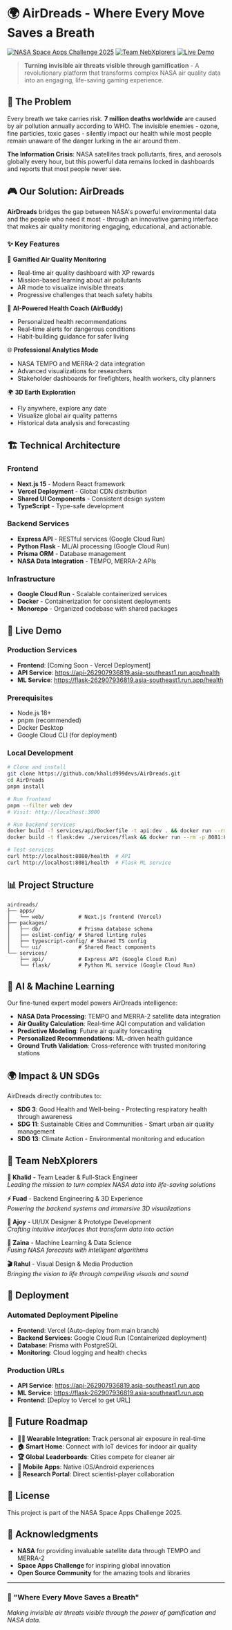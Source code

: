 # 🌍 AirDreads - Where Every Move Saves a Breath

[![NASA Space Apps Challenge 2025](https://img.shields.io/badge/NASA%20Space%20Apps-2025-blue.svg)](https://www.spaceappschallenge.org/)
[![Team NebXplorers](https://img.shields.io/badge/Team-NebXplorers-purple.svg)](#team)
[![Live Demo](https://img.shields.io/badge/Demo-Live-green.svg)](#live-demo)

> **Turning invisible air threats visible through gamification** - A revolutionary platform that transforms complex NASA air quality data into an engaging, life-saving gaming experience.

## 🚨 The Problem

Every breath we take carries risk. **7 million deaths worldwide** are caused by air pollution annually according to WHO. The invisible enemies - ozone, fine particles, toxic gases - silently impact our health while most people remain unaware of the danger lurking in the air around them.

**The Information Crisis**: NASA satellites track pollutants, fires, and aerosols globally every hour, but this powerful data remains locked in dashboards and reports that most people never see.

## 🎮 Our Solution: AirDreads

**AirDreads** bridges the gap between NASA's powerful environmental data and the people who need it most - through an innovative gaming interface that makes air quality monitoring engaging, educational, and actionable.

### ✨ Key Features

🎯 **Gamified Air Quality Monitoring**
- Real-time air quality dashboard with XP rewards
- Mission-based learning about air pollutants
- AR mode to visualize invisible threats
- Progressive challenges that teach safety habits

🤖 **AI-Powered Health Coach (AirBuddy)**
- Personalized health recommendations
- Real-time alerts for dangerous conditions
- Habit-building guidance for safer living

🌐 **Professional Analytics Mode**
- NASA TEMPO and MERRA-2 data integration
- Advanced visualizations for researchers
- Stakeholder dashboards for firefighters, health workers, city planners

🌍 **3D Earth Exploration**
- Fly anywhere, explore any date
- Visualize global air quality patterns
- Historical data analysis and forecasting

## 🏗️ Technical Architecture

### Frontend
- **Next.js 15** - Modern React framework
- **Vercel Deployment** - Global CDN distribution
- **Shared UI Components** - Consistent design system
- **TypeScript** - Type-safe development

### Backend Services
- **Express API** - RESTful services (Google Cloud Run)
- **Python Flask** - ML/AI processing (Google Cloud Run)
- **Prisma ORM** - Database management
- **NASA Data Integration** - TEMPO, MERRA-2 APIs

### Infrastructure
- **Google Cloud Run** - Scalable containerized services
- **Docker** - Containerization for consistent deployments
- **Monorepo** - Organized codebase with shared packages

## 🚀 Live Demo

### Production Services
- **Frontend**: [Coming Soon - Vercel Deployment]
- **API Service**: https://api-262907936819.asia-southeast1.run.app/health
- **ML Service**: https://flask-262907936819.asia-southeast1.run.app/health

### Prerequisites
- Node.js 18+
- pnpm (recommended)
- Docker Desktop
- Google Cloud CLI (for deployment)

### Local Development

```bash
# Clone and install
git clone https://github.com/khalid999devs/AirDreads.git
cd AirDreads
pnpm install

# Run frontend
pnpm --filter web dev
# Visit: http://localhost:3000

# Run backend services
docker build -f services/api/Dockerfile -t api:dev . && docker run --rm -p 8080:8080 api:dev &
docker build -t flask:dev ./services/flask && docker run --rm -p 8081:8080 flask:dev &

# Test services
curl http://localhost:8080/health  # API
curl http://localhost:8081/health  # Flask ML service
```

## 📊 Project Structure

```
airdreads/
├── apps/
│   └── web/           # Next.js frontend (Vercel)
├── packages/
│   ├── db/            # Prisma database schema
│   ├── eslint-config/ # Shared linting rules
│   ├── typescript-config/ # Shared TS config
│   └── ui/            # Shared React components
└── services/
    ├── api/           # Express API (Google Cloud Run)
    └── flask/         # Python ML service (Google Cloud Run)
```

## 🧠 AI & Machine Learning

Our fine-tuned expert model powers AirDreads intelligence:

- **NASA Data Processing**: TEMPO and MERRA-2 satellite data integration
- **Air Quality Calculation**: Real-time AQI computation and validation
- **Predictive Modeling**: Future air quality forecasting
- **Personalized Recommendations**: ML-driven health guidance
- **Ground Truth Validation**: Cross-reference with trusted monitoring stations

## 🌍 Impact & UN SDGs

AirDreads directly contributes to:

- **SDG 3**: Good Health and Well-being - Protecting respiratory health through awareness
- **SDG 11**: Sustainable Cities and Communities - Smart urban air quality management  
- **SDG 13**: Climate Action - Environmental monitoring and education

## 👥 Team NebXplorers

**🚀 Khalid** - Team Leader & Full-Stack Engineer  
*Leading the mission to turn complex NASA data into life-saving solutions*

**⚡ Fuad** - Backend Engineering & 3D Experience  
*Powering the backend systems and immersive 3D visualizations*

**🎨 Ajoy** - UI/UX Designer & Prototype Development  
*Crafting intuitive interfaces that transform data into action*

**🤖 Zaina** - Machine Learning & Data Science  
*Fusing NASA forecasts with intelligent algorithms*

**🎬 Rahul** - Visual Design & Media Production  
*Bringing the vision to life through compelling visuals and sound*

## 🚀 Deployment

### Automated Deployment Pipeline

- **Frontend**: Vercel (Auto-deploy from main branch)
- **Backend Services**: Google Cloud Run (Containerized deployment)
- **Database**: Prisma with PostgreSQL
- **Monitoring**: Cloud logging and health checks

### Production URLs
- **API Service**: https://api-262907936819.asia-southeast1.run.app
- **ML Service**: https://flask-262907936819.asia-southeast1.run.app
- **Frontend**: [Deploy to Vercel to get URL]

## 🔮 Future Roadmap

- **🏃‍♂️ Wearable Integration**: Track personal air exposure in real-time
- **🏠 Smart Home**: Connect with IoT devices for indoor air quality
- **🏆 Global Leaderboards**: Cities compete for cleaner air
- **📱 Mobile Apps**: Native iOS/Android experiences
- **🔬 Research Portal**: Direct scientist-player collaboration

## 📄 License

This project is part of the NASA Space Apps Challenge 2025.

## 🙏 Acknowledgments

- **NASA** for providing invaluable satellite data through TEMPO and MERRA-2
- **Space Apps Challenge** for inspiring global innovation
- **Open Source Community** for the amazing tools and libraries

---

### 🌟 "Where Every Move Saves a Breath" 

*Making invisible air threats visible through the power of gamification and NASA data.*
